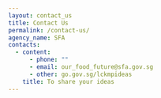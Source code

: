 ```yaml
---
layout: contact_us
title: Contact Us
permalink: /contact-us/
agency_name: SFA
contacts:
  - content:
      - phone: ""
      - email: our_food_future@sfa.gov.sg
      - other: go.gov.sg/lckmpideas
    title: To share your ideas
---
```

